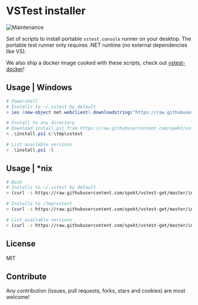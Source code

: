 # VSTest installer

![Maintenance](https://img.shields.io/maintenance/no/2018)

Set of scripts to install portable `vstest.console` runner on your desktop. The
portable test runner only requires .NET runtime (no external dependencies like VS).

We also ship a docker image cooked with these scripts, check out [vstest-docker](https://github.com/spekt/vstest-docker)!

## Usage | Windows
```powershell
# Powershell
# Installs to ~/.vstest by default
> iex (new-object net.webclient).downloadstring("https://raw.githubusercontent.com/spekt/vstest-get/master/install.ps1")

# Install to any directory
# Download install.ps1 from https://raw.githubusercontent.com/spekt/vstest-get/master/install.ps1
> .\install.ps1 c:\tmp\vstest

# List available versions
> .\install.ps1 -l
```

## Usage | *nix
```bash
# Bash
# Installs to ~/.vstest by default
> (curl -s https://raw.githubusercontent.com/spekt/vstest-get/master/install.sh) | bash /dev/stdin

# Installs to /tmp/vstest
> (curl -s https://raw.githubusercontent.com/spekt/vstest-get/master/install.sh) | bash /dev/stdin /tmp/vstest

# List available versions
> (curl -s https://raw.githubusercontent.com/spekt/vstest-get/master/install.sh) | bash /dev/stdin -l
```

## License
MIT

## Contribute
Any contribution (issues, pull requests, forks, stars and cookies) are most welcome!
